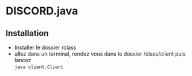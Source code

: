 # DISCORD.java

## Installation

- Installer le dossier /class
- allez dans un terminal, rendez vous dans le dossier /class/client puis lancez  
`java client.Client`

